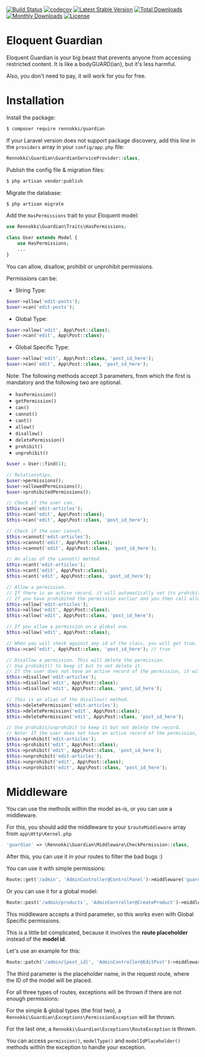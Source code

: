 [![Build Status](https://travis-ci.org/rennokki/guardian.svg?branch=master)](https://travis-ci.org/rennokki/guardian)
[![codecov](https://codecov.io/gh/rennokki/guardian/branch/master/graph/badge.svg)](https://codecov.io/gh/rennokki/guardian/branch/master)
[![Latest Stable Version](https://poser.pugx.org/rennokki/guardian/v/stable)](https://packagist.org/packages/rennokki/guardian)
[![Total Downloads](https://poser.pugx.org/rennokki/guardian/downloads)](https://packagist.org/packages/rennokki/guardian)
[![Monthly Downloads](https://poser.pugx.org/rennokki/guardian/d/monthly)](https://packagist.org/packages/rennokki/guardian)
[![License](https://poser.pugx.org/rennokki/guardian/license)](https://packagist.org/packages/rennokki/guardian)


# Eloquent Guardian
Eloquent Guardian is your big beast that prevents anyone from accessing restricted content. It is like a bodyGUARD(ian), but it's less harmful.

 Also, you don't need to pay, it will work for you for free.
# Installation

Install the package:

```bash
$ composer require rennokki/guardian
```

If your Laravel version does not support package discovery, add this line in the `providers` array in your `config/app.php` file:

```php
Rennokki\Guardian\GuardianServiceProvider::class,
```

Publish the config file & migration files:

```bash
$ php artisan vendor:publish
```

Migrate the database:

```bash
$ php artisan migrate
```

Add the `HasPermissions` trait to your Eloquent model:

```php
use Rennokki\Guardian\Traits\HasPermissions;

class User extends Model {
    use HasPermissions;
    ...
}
```

You can allow, disallow, prohibit or unprohibit permissions.

Permissions can be:

* String Type:
```php
$user->allow('edit-posts');
$user->can('edit-posts');
```

* Global Type:
```php
$user->allow('edit', App\Post::class);
$user->can('edit', App\Post::class);
```

* Global Specific Type:
```php
$user->allow('edit', App\Post::class, 'post_id_here');
$user->can('edit', App\Post::class, 'post_id_here');
```

Note: The following methods accept 3 parameters, from which the first is mandatory and the following two are optional.

* `hasPermission()`
* `getPermission()`
* `can()`
* `cannot()`
* `cant()`
* `allow()`
* `disallow()`
* `deletePermission()`
* `prohibit()`
* `unprohibit()`

```php
$user = User::find(1);

// Relationships.
$user->permissions(); 
$user->allowedPermissions();
$user->prohibitedPermissions();

// Check if the user can.
$this->can('edit-articles');
$this->can('edit', App\Post::class);
$this->can('edit', App\Post::class, 'post_id_here');

// Check if the user cannot.
$this->cannot('edit-articles');
$this->cannot('edit', App\Post::class);
$this->cannot('edit', App\Post::class, 'post_id_here');

// An alias of the cannot() method.
$this->cant('edit-articles');
$this->cant('edit', App\Post::class);
$this->cant('edit', App\Post::class, 'post_id_here');

// Allow a permission.
// If there is an active record, it will automatically set its prohibited status to false.
// If you have prohibited the permission earlier and you then call allow(), then the can() will return true.
$this->allow('edit-articles');
$this->allow('edit', App\Post::class);
$this->allow('edit', App\Post::class, 'post_id_here');

// If you allow a permission on a global one.
$this->allow('edit', App\Post::class);

// When you will check against any id of the class, you will get true.
$this->can('edit', App\Post::class, 'post_id_here'); // true

// Disallow a permission. This will delete the permission.
// Use prohibit() to keep it but to not delete it.
// If the user does not have an active record of the permission, it will create the permission with is_prohibited to 1 and return it.
$this->disallow('edit-articles');
$this->disallow('edit', App\Post::class);
$this->disallow('edit', App\Post::class, 'post_id_here');

// This is an alias of the disallow() method.
$this->deletePermission('edit-articles');
$this->deletePermission('edit', App\Post::class);
$this->deletePermission('edit', App\Post::class, 'post_id_here');

// Use prohibit/unprohibit to keep it but not delete the record.
// Note: If the user does not have an active record of the permission, it will create one with is_prohibited to 1 and reurn it.
$this->prohibit('edit-articles');
$this->prohibit('edit', App\Post::class);
$this->prohibit('edit', App\Post::class, 'post_id_here');
$this->unprohibit('edit-articles');
$this->unprohibit('edit', App\Post::class);
$this->unprohibit('edit', App\Post::class, 'post_id_here');
```

# Middleware
You can use the methods within the model as-is, or you can use a middleware.

For this, you should add the middleware to your `$routeMiddleware` array from `app\Http\Kernel.php`

```php
'guardian' => \Rennokki\Guardian\Middleware\CheckPermission::class,
```

After this, you can use it in your routes to filter the bad bugs :)

You can use it with simple permissions:
```php
Route::get('/admin', 'AdminController@ControlPanel')->middleware('guardian:access-admin-panel');
```

Or you can use it for a global model:

```php
Route::post('/admin/products', 'AdminController@CreateProduct')->middleware('guardian:create,App\Product');
```

This middleware accepts a third parameter, so this works even with Global Specific permissions.

This is a little bit complicated, because it involves the **route placeholder** instead of the **model id**.

Let's use an example for this:

```php
Route::patch('/admin/{post_id}', 'AdminController@EditPost')->middleware('guardian:edit,App\Post,post_id');
```

The third parameter is the placeholder name, in the request route, where the ID of the model will be placed.

For all three types of routes, exceptions will be thrown if there are not enough permissions:

For the simple & global types (the frist two), a `Rennokki\Guardian\Exceptions\PermissionException` will be thrown.

For the last one, a `Rennokki\Guardian\Exceptions\RouteException` is thrown.

You can access `permission()`, `modelType()` and `modelIdPlaceholder()` methods within the exception to handle your exception.

